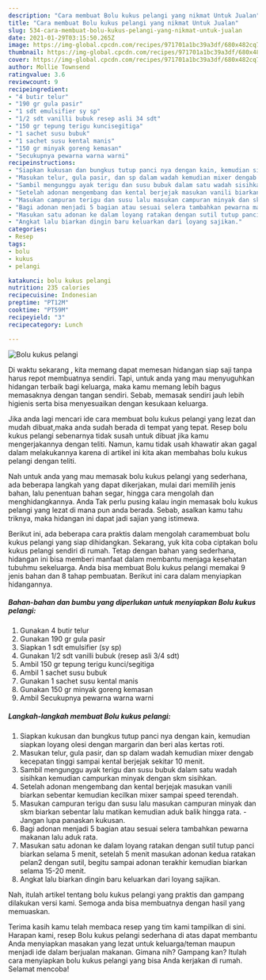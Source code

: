```yaml
---
description: "Cara membuat Bolu kukus pelangi yang nikmat Untuk Jualan"
title: "Cara membuat Bolu kukus pelangi yang nikmat Untuk Jualan"
slug: 534-cara-membuat-bolu-kukus-pelangi-yang-nikmat-untuk-jualan
date: 2021-01-29T03:15:50.265Z
image: https://img-global.cpcdn.com/recipes/971701a1bc39a3df/680x482cq70/bolu-kukus-pelangi-foto-resep-utama.jpg
thumbnail: https://img-global.cpcdn.com/recipes/971701a1bc39a3df/680x482cq70/bolu-kukus-pelangi-foto-resep-utama.jpg
cover: https://img-global.cpcdn.com/recipes/971701a1bc39a3df/680x482cq70/bolu-kukus-pelangi-foto-resep-utama.jpg
author: Mollie Townsend
ratingvalue: 3.6
reviewcount: 9
recipeingredient:
- "4 butir telur"
- "190 gr gula pasir"
- "1 sdt emulsifier sy sp"
- "1/2 sdt vanilli bubuk resep asli 34 sdt"
- "150 gr tepung terigu kuncisegitiga"
- "1 sachet susu bubuk"
- "1 sachet susu kental manis"
- "150 gr minyak goreng kemasan"
- "Secukupnya pewarna warna warni"
recipeinstructions:
- "Siapkan kukusan dan bungkus tutup panci nya dengan kain, kemudian siapkan loyang olesi dengan margarin dan beri alas kertas roti."
- "Masukan telur, gula pasir, dan sp dalam wadah kemudian mixer dengab kecepatan tinggi sampai kental berjejak sekitar 10 menit."
- "Sambil mengunggu ayak terigu dan susu bubuk dalam satu wadah sisihkan kemudian campurkan minyak dengan skm sisihkan."
- "Setelah adonan mengembang dan kental berjejak masukan vanili biarkan sebentar kemudian kecilkan mixer sampai speed terendah."
- "Masukan campuran terigu dan susu lalu masukan campuran minyak dan skm biarkan sebentar lalu matikan kemudian aduk balik hingga rata. Jangan lupa panaskan kukusan."
- "Bagi adonan menjadi 5 bagian atau sesuai selera tambahkan pewarna makanan lalu aduk rata."
- "Masukan satu adonan ke dalam loyang ratakan dengan sutil tutup panci biarkan selama 5 menit, setelah 5 menit masukan adonan kedua ratakan pelan2 dengan sutil, begitu sampai adonan terakhir kemudian biarkan selama 15-20 menit."
- "Angkat lalu biarkan dingin baru keluarkan dari loyang sajikan."
categories:
- Resep
tags:
- bolu
- kukus
- pelangi

katakunci: bolu kukus pelangi 
nutrition: 235 calories
recipecuisine: Indonesian
preptime: "PT12M"
cooktime: "PT59M"
recipeyield: "3"
recipecategory: Lunch

---
```



![Bolu kukus pelangi](https://img-global.cpcdn.com/recipes/971701a1bc39a3df/680x482cq70/bolu-kukus-pelangi-foto-resep-utama.jpg)

Di waktu  sekarang , kita memang dapat memesan hidangan siap saji tanpa harus repot membuatnya sendiri. Tapi, untuk anda yang mau menyuguhkan hidangan terbaik bagi keluarga, maka kamu memang lebih bagus memasaknya dengan tangan sendiri. Sebab, memasak sendiri jauh lebih higienis serta bisa menyesuaikan dengan kesukaan keluarga.

Jika anda lagi mencari ide cara membuat bolu kukus pelangi yang lezat dan mudah dibuat,maka anda sudah berada di tempat yang tepat. Resep bolu kukus pelangi  sebenarnya tidak susah untuk dibuat jika kamu mengerjakannya dengan teliti. Namun, kamu tidak usah khawatir akan gagal dalam melakukannya 
karena di artikel ini kita akan membahas bolu kukus pelangi dengan teliti.  



Nah untuk anda yang mau memasak bolu kukus pelangi yang sederhana, ada beberapa langkah yang dapat dikerjakan, mulai dari memilih jenis bahan, lalu penentuan bahan segar, hingga cara mengolah dan menghidangkannya. Anda Tak perlu pusing kalau ingin memasak bolu kukus pelangi yang lezat di mana pun anda berada. Sebab, asalkan kamu  tahu triknya, maka hidangan ini dapat jadi sajian yang istimewa.

Berikut ini, ada beberapa cara praktis  dalam mengolah caramembuat bolu kukus pelangi yang siap dihidangkan. Sekarang, yuk kita coba ciptakan bolu kukus pelangi sendiri di rumah. Tetap dengan bahan yang sederhana, hidangan ini bisa memberi manfaat dalam membantu menjaga kesehatan tubuhmu sekeluarga. Anda bisa membuat Bolu kukus pelangi memakai 9 jenis bahan dan 8 tahap pembuatan. Berikut ini cara dalam menyiapkan hidangannya.

<!--inarticleads1-->

##### Bahan-bahan dan bumbu yang diperlukan untuk menyiapkan Bolu kukus pelangi:

1. Gunakan 4 butir telur
1. Gunakan 190 gr gula pasir
1. Siapkan 1 sdt emulsifier (sy sp)
1. Gunakan 1/2 sdt vanilli bubuk (resep asli 3/4 sdt)
1. Ambil 150 gr tepung terigu kunci/segitiga
1. Ambil 1 sachet susu bubuk
1. Gunakan 1 sachet susu kental manis
1. Gunakan 150 gr minyak goreng kemasan
1. Ambil Secukupnya pewarna warna warni




<!--inarticleads2-->

##### Langkah-langkah membuat Bolu kukus pelangi:

1. Siapkan kukusan dan bungkus tutup panci nya dengan kain, kemudian siapkan loyang olesi dengan margarin dan beri alas kertas roti.
1. Masukan telur, gula pasir, dan sp dalam wadah kemudian mixer dengab kecepatan tinggi sampai kental berjejak sekitar 10 menit.
1. Sambil mengunggu ayak terigu dan susu bubuk dalam satu wadah sisihkan kemudian campurkan minyak dengan skm sisihkan.
1. Setelah adonan mengembang dan kental berjejak masukan vanili biarkan sebentar kemudian kecilkan mixer sampai speed terendah.
1. Masukan campuran terigu dan susu lalu masukan campuran minyak dan skm biarkan sebentar lalu matikan kemudian aduk balik hingga rata. - Jangan lupa panaskan kukusan.
1. Bagi adonan menjadi 5 bagian atau sesuai selera tambahkan pewarna makanan lalu aduk rata.
1. Masukan satu adonan ke dalam loyang ratakan dengan sutil tutup panci biarkan selama 5 menit, setelah 5 menit masukan adonan kedua ratakan pelan2 dengan sutil, begitu sampai adonan terakhir kemudian biarkan selama 15-20 menit.
1. Angkat lalu biarkan dingin baru keluarkan dari loyang sajikan.




Nah, itulah artikel tentang  bolu kukus pelangi  yang praktis dan gampang dilakukan versi kami. Semoga anda bisa membuatnya dengan hasil yang memuaskan. 

Terima kasih kamu telah membaca resep yang tim kami tampilkan di sini. Harapan kami, resep  Bolu kukus pelangi sederhana di atas dapat membantu Anda menyiapkan masakan yang lezat untuk keluarga/teman maupun menjadi ide dalam berjualan makanan. Gimana nih? Gampang kan? Itulah cara menyiapkan bolu kukus pelangi yang bisa Anda kerjakan di rumah. Selamat mencoba!

